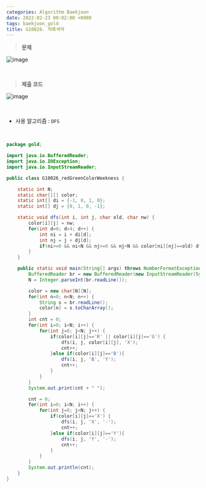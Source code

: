 ```yaml
---
categories: Algorithm Baekjoon
date: 2022-02-23 00:02:00 +0900
tags: baekjoon_gold
title: G10026. 적록색약
---
```


> **문제**

![image](https://user-images.githubusercontent.com/80896077/174559755-14d4ccaf-7b8b-4430-89e0-1c0509fe0200.png)

<br>

> **제출 코드**

![image](https://user-images.githubusercontent.com/80896077/174559792-a19ee2ad-8d8e-477b-9ebd-59076c00c3ed.png)

<br>

- 사용 알고리즘 : `DFS`

<br>

```java
package gold;

import java.io.BufferedReader;
import java.io.IOException;
import java.io.InputStreamReader;

public class G10026_redGreenColorWeekness {

	static int N;
	static char[][] color;
	static int[] di = {-1, 0, 1, 0};
	static int[] dj = {0, 1, 0, -1};

	static void dfs(int i, int j, char old, char nw) {
		color[i][j] = nw;
		for(int d=0; d<4; d++) {
			int ni = i + di[d];
			int nj = j + dj[d];
			if(ni>=0 && ni<N && nj>=0 && nj<N && color[ni][nj]==old) dfs(ni, nj, old, nw);
		}
	}

	public static void main(String[] args) throws NumberFormatException, IOException {
		BufferedReader br = new BufferedReader(new InputStreamReader(System.in));
		N = Integer.parseInt(br.readLine());

		color = new char[N][N];
		for(int n=0; n<N; n++) {
			String s = br.readLine();
			color[n] = s.toCharArray();
		}
		int cnt = 0;
		for(int i=0; i<N; i++) {
			for(int j=0; j<N; j++) {
				if(color[i][j]=='R' || color[i][j]=='G') {
					dfs(i, j, color[i][j], 'X');
					cnt++;
				}else if(color[i][j]=='B'){
					dfs(i, j, 'B', 'Y');
					cnt++;
				}
			}
		}
		System.out.print(cnt + " ");

		cnt = 0;
		for(int i=0; i<N; i++) {
			for(int j=0; j<N; j++) {
				if(color[i][j]=='X') {
					dfs(i, j, 'X', '-');
					cnt++;
				}else if(color[i][j]=='Y'){
					dfs(i, j, 'Y', '-');
					cnt++;
				}
			}
		}
		System.out.println(cnt);
	}
}
```
